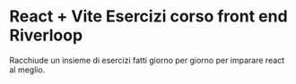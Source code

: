 # React + Vite Esercizi corso front end Riverloop

Racchiude un insieme di esercizi fatti giorno per giorno per imparare react al meglio.
